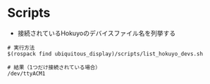 Scripts
=======

* 接続されているHokuyoのデバイスファイル名を列挙する

```
# 実行方法
$(rospack find ubiquitous_display)/scripts/list_hokuyo_devs.sh

# 結果（1つだけ接続されている場合）
/dev/ttyACM1
```
